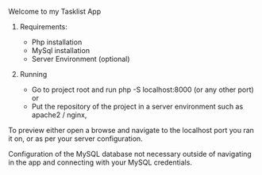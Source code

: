 Welcome to my Tasklist App

1) Requirements:
    - Php installation 
    - MySql installation
    - Server Environment (optional)

2) Running
    - Go to project root and run php -S localhost:8000 (or any other port) or
    - Put the repository of the project in a server environment such as apache2 / nginx,

To preview either open a browse and navigate to the localhost port you ran it on, or as per your server configuration.

Configuration of the MySQL database not necessary outside of navigating in the app and connecting with your MySQL credentials.